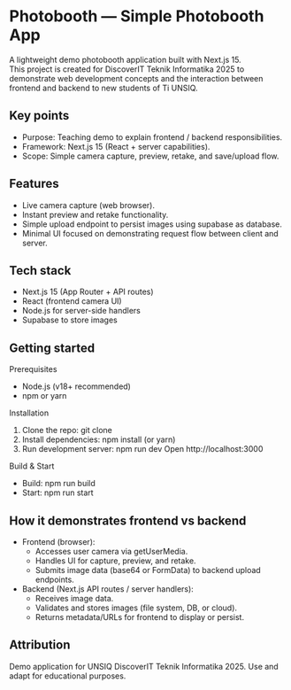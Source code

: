 # Photobooth — Simple Photobooth App

A lightweight demo photobooth application built with Next.js 15.  
This project is created for DiscoverIT Teknik Informatika 2025 to demonstrate web development concepts and the interaction between frontend and backend to new students of Ti UNSIQ.

## Key points

- Purpose: Teaching demo to explain frontend / backend responsibilities.
- Framework: Next.js 15 (React + server capabilities).
- Scope: Simple camera capture, preview, retake, and save/upload flow.

## Features

- Live camera capture (web browser).
- Instant preview and retake functionality.
- Simple upload endpoint to persist images using supabase as database.
- Minimal UI focused on demonstrating request flow between client and server.

## Tech stack

- Next.js 15 (App Router + API routes)
- React (frontend camera UI)
- Node.js for server-side handlers
- Supabase to store images

## Getting started

Prerequisites

- Node.js (v18+ recommended)
- npm or yarn

Installation

1. Clone the repo:
   git clone <repository-url>
2. Install dependencies:
   npm install
   (or yarn)
3. Run development server:
   npm run dev
   Open http://localhost:3000

Build & Start

- Build: npm run build
- Start: npm run start

## How it demonstrates frontend vs backend

- Frontend (browser):
  - Accesses user camera via getUserMedia.
  - Handles UI for capture, preview, and retake.
  - Submits image data (base64 or FormData) to backend upload endpoints.
- Backend (Next.js API routes / server handlers):
  - Receives image data.
  - Validates and stores images (file system, DB, or cloud).
  - Returns metadata/URLs for frontend to display or persist.

## Attribution

Demo application for UNSIQ DiscoverIT Teknik Informatika 2025. Use and adapt for educational purposes.
